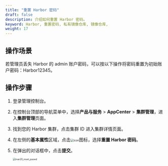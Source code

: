 ```yaml
---
title: "重置 Harbor 密码"
draft: false
description: 介绍如何重置 Harbor 密码。
keyword: Harbor, 重置密码, 私有镜像仓库, 镜像仓库, 
weight: 17
---
```


## 操作场景

若管理员丢失 Harbor 的 admin 账户密码，可以按以下操作将密码重置为初始账户密码：Harbor12345。

## 操作步骤

1. 登录管理控制台。

2. 在控制台顶部的导航菜单中，选择**产品与服务** > **AppCenter** > **集群管理**，进入**集群管理**页面。

3. 找到您的 Harbor 集群，点击集群 ID 进入集群详情页面。

4. 在左侧的**基本属性**区域，点击<img src="/container/harbor/_images/man05_menu_icon.png" alt="icon" style="zoom:60%;" />图标，选择**重置 Harbor 密码**。

5. 在弹出的对话框中，点击**提交**。

   <img src="/container/harbor/_images/man20_reset_paswd.png" alt="man20_reset_paswd" style="zoom:50%;" />

   

